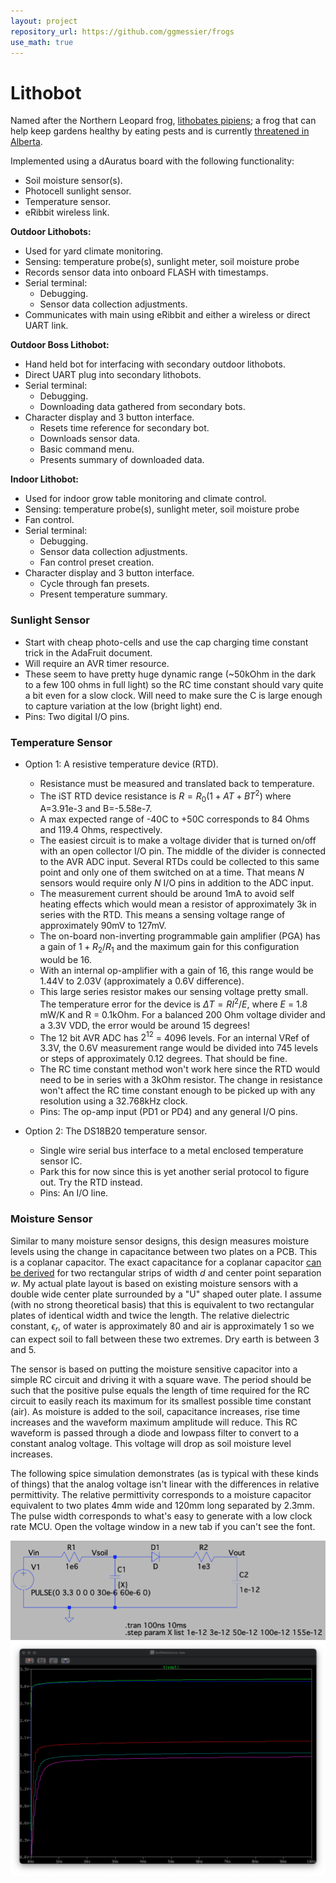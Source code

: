 ```yaml
---
layout: project
repository_url: https://github.com/ggmessier/frogs
use_math: true
---
```

# Lithobot

Named after the Northern Leopard frog, [lithobates pipiens](https://www.ab-conservation.com/avamp/identification-keys/juvenile-and-adult-amphibians-of-alberta/northern-leopard-frog/); a frog that can help keep gardens healthy by eating pests and is currently [threatened in Alberta](https://naturealberta.ca/what-happened-to-the-northern-leopard-frog/).

Implemented using a dAuratus board with the following functionality:
- Soil moisture sensor(s).
- Photocell sunlight sensor.
- Temperature sensor.
- eRibbit wireless link.

**Outdoor Lithobots:**
- Used for yard climate monitoring.
- Sensing: temperature probe(s), sunlight meter, soil moisture probe
- Records sensor data into onboard FLASH with timestamps.
- Serial terminal:
  + Debugging.
  + Sensor data collection adjustments.
- Communicates with main using eRibbit and either a wireless or direct UART link.

**Outdoor Boss Lithobot:**
- Hand held bot for interfacing with secondary outdoor lithobots.
- Direct UART plug into secondary lithobots.
- Serial terminal:
  + Debugging.
  + Downloading data gathered from secondary bots.
- Character display and 3 button interface.
  + Resets time reference for secondary bot.
  + Downloads sensor data.
  + Basic command menu.
  + Presents summary of downloaded data.
  
**Indoor Lithobot:**
- Used for indoor grow table monitoring and climate control.
- Sensing: temperature probe(s), sunlight meter, soil moisture probe
- Fan control.
- Serial terminal:
  + Debugging.
  + Sensor data collection adjustments.
  + Fan control preset creation.
- Character display and 3 button interface.
  + Cycle through fan presets.
  + Present temperature summary.





### Sunlight Sensor

- Start with cheap photo-cells and use the cap charging time constant trick in the AdaFruit document.
- Will require an AVR timer resource.
- These seem to have pretty huge dynamic range (~50kOhm in the dark to a few 100 ohms in full light) so the RC time constant should vary quite a bit even for a slow clock.  Will need to make sure the C is large enough to capture variation at the low (bright light) end.
- Pins: Two digital I/O pins.



### Temperature Sensor

- Option 1: A resistive temperature device (RTD).
  + Resistance must be measured and translated back to temperature.
  + The iST RTD device resistance is $R=R_0(1+AT+BT^2)$ where A=3.91e-3 and B=-5.58e-7.
  + A max expected range of -40C to +50C corresponds to 84 Ohms and 119.4 Ohms, respectively.
  + The easiest circuit is to make a voltage divider that is turned on/off with an open collector I/O pin.  The middle of the divider is connected to the AVR ADC input.  Several RTDs could be collected to this same point and only one of them switched on at a time.  That means $N$ sensors would require only $N$ I/O pins in addition to the ADC input.
  + The measurement current should be around 1mA to avoid self heating effects which would mean a resistor of approximately 3k in series with the RTD.  This means a sensing voltage range of approximately 90mV to 127mV.
  + The on-board non-inverting programmable gain amplifier (PGA) has a gain of $1+R_2/R_1$ and the maximum gain for this configuration would be 16.
  + With an internal op-amplifier with a gain of 16, this range would be 1.44V to 2.03V (approximately a 0.6V difference).
  + This large series resistor makes our sensing voltage pretty small.  The temperature error for the device is $\Delta T = RI^2/E$, where $E$ = 1.8 mW/K and R = 0.1kOhm.  For a balanced 200 Ohm voltage divider and a 3.3V VDD, the error would be around 15 degrees!
  + The 12 bit AVR ADC has $2^12$ = 4096 levels.  For an internal VRef of 3.3V, the 0.6V measurement range would be divided into 745 levels or steps of approximately 0.12 degrees.  That should be fine.
  + The RC time constant method won't work here since the RTD would need to be in series with a 3kOhm resistor.  The change in resistance won't affect the RC time constant enough to be picked up with any resolution using a 32.768kHz clock.
  + Pins: The op-amp input (PD1 or PD4) and any general I/O pins.

- Option 2: The DS18B20 temperature sensor.
  + Single wire serial bus interface to a metal enclosed temperature sensor IC.
  + Park this for now since this is yet another serial protocol to figure out.  Try the RTD instead.
  + Pins: An I/O line.






### Moisture Sensor

Similar to many moisture sensor designs, this design measures moisture levels using the change in capacitance between two plates on a PCB.  This is a coplanar capacitor.  The exact capacitance for a coplanar capacitor [can be derived](https://doi-org.ezproxy.lib.ucalgary.ca/10.1016/j.elstat.2019.103371) for two rectangular strips of width $d$ and center point separation $w$.  My actual plate layout is based on existing moisture sensors with a double wide center plate surrounded by a "U" shaped outer plate.  I assume (with no strong theoretical basis) that this is equivalent to two rectangular plates of identical width and twice the length.  The relative dielectric constant, $\epsilon_r$, of water is approximately 80 and air is approximately 1 so we can expect soil to fall between these two extremes.  Dry earth is between 3 and 5.

The sensor is based on putting the moisture sensitive capacitor into a simple RC circuit and driving it with a square wave.  The period should be such that the positive pulse equals the length of time required for the RC circuit to easily reach its maximum for its smallest possible time constant (air).  As moisture is added to the soil, capacitance increases, rise time increases and the waveform maximum amplitude will reduce.  This RC waveform is passed through a diode and lowpass filter to convert to a constant analog voltage.  This voltage will drop as soil moisture level increases.

The following spice simulation demonstrates (as is typical with these kinds of things) that the analog voltage isn't linear with the differences in relative permittivity.  The relative permittivity corresponds to a moisture capacitor equivalent to two plates 4mm wide and 120mm long separated by 2.3mm.  The pulse width corresponds to what's easy to generate with a low clock rate MCU.  Open the voltage window in a new tab if you can't see the font.

![SoilMoistureSim](../src/SoilMoistureSpice.png)
![SoilMoistureVoltages](../src/SoilMoistureVoltage.png)





